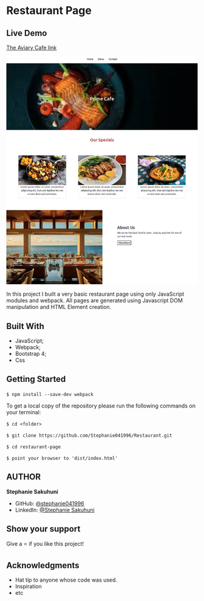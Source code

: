 # Restaurant Page
## Live Demo 
[The Aviary Cafe link](https://aviarycaferestaurant.netlify.app/)


![screenshot](./screenshot.png)

In this project I built a very basic restaurant page using only JavaScript modules and webpack. All pages are generated using Javascript DOM manipulation and HTML Element creation.
## Built With

- JavaScript;
- Webpack;
- Bootstrap 4;
- Css

## Getting Started

```$ npm install --save-dev webpack```

To get a local copy of the repository please run the following commands on your terminal:

```
$ cd <folder>
```

```
$ git clone https://github.com/Stephanie041996/Restaurant.git
```

```
$ cd restaurant-page
```

```
$ point your browser to 'dist/index.html'
```

## AUTHOR

**Stephanie Sakuhuni**
- GitHub: [@stephanie041996](https://github.com/Stephanie041996)
- LinkedIn: [@Stephanie Sakuhuni](https://www.linkedin.com/in/stephanie-michelle-sakuhuni/) 



## Show your support

Give a ⭐️ if you like this project!

## Acknowledgments

- Hat tip to anyone whose code was used.
- Inspiration
- etc
